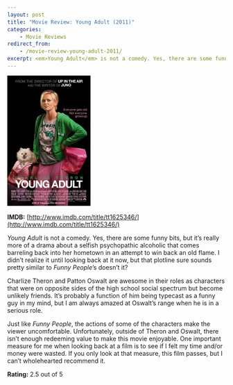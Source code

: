 ```yaml
---
layout: post
title: "Movie Review: Young Adult (2011)"
categories:
    - Movie Reviews
redirect_from:
    - /movie-review-young-adult-2011/
excerpt: <em>Young Adult</em> is not a comedy. Yes, there are some funny bits, but it’s really more of a drama about a selfish psychopathic alcoholic that comes barreling back into her hometown in an attempt to win back an old flame. I didn’t realize it until looking back at it now, but that plotline sure sounds pretty similar to <em>Funny People</em>’s doesn’t it?
---
```


![Young Adult movie poster](/assets/images/content/youngadult-192x300.jpg)

**IMDB:** [http://www.imdb.com/title/tt1625346/](http://www.imdb.com/title/tt1625346/)

*Young Adult* is not a comedy. Yes, there are some funny bits, but it’s really more of a drama about a selfish psychopathic alcoholic that comes barreling back into her hometown in an attempt to win back an old flame. I didn’t realize it until looking back at it now, but that plotline sure sounds pretty similar to *Funny People*’s doesn’t it?

Charlize Theron and Patton Oswalt are awesome in their roles as characters that were on opposite sides of the high school social spectrum but become unlikely friends. It’s probably a function of him being typecast as a funny guy in my mind, but I am always amazed at Oswalt’s range when he is in a serious role.

Just like *Funny People*, the actions of some of the characters make the viewer uncomfortable. Unfortunately, outside of Theron and Oswalt, there isn’t enough redeeming value to make this movie enjoyable. One important measure for me when looking back at a film is to see if I felt my time and/or money were wasted. If you only look at that measure, this film passes, but I can’t wholehearted recommend it.

**Rating:** 2.5 out of 5
